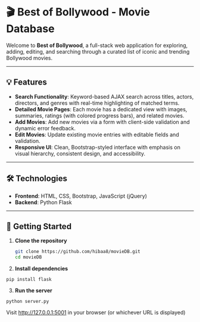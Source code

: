 # 🎬 Best of Bollywood - Movie Database

Welcome to **Best of Bollywood**, a full-stack web application for exploring, adding, editing, and searching through a curated list of iconic and trending Bollywood movies. 

---

## 💡 Features

- **Search Functionality**: Keyword-based AJAX search across titles, actors, directors, and genres with real-time highlighting of matched terms.
- **Detailed Movie Pages**: Each movie has a dedicated view with images, summaries, ratings (with colored progress bars), and related movies.
- **Add Movies**: Add new movies via a form with client-side validation and dynamic error feedback.
- **Edit Movies**: Update existing movie entries with editable fields and validation.
- **Responsive UI**: Clean, Bootstrap-styled interface with emphasis on visual hierarchy, consistent design, and accessibility.

---

## 🛠️ Technologies

- **Frontend**: HTML, CSS, Bootstrap, JavaScript (jQuery)
- **Backend**: Python Flask

---

## 🚀 Getting Started

1. **Clone the repository**
   ```bash
   git clone https://github.com/hibaa8/movieDB.git
   cd movieDB
   ```

2. **Install dependencies**
```
pip install flask
```

3. **Run the server**
```
python server.py
```

Visit http://127.0.0.1:5001 in your browser (or whichever URL is displayed)
